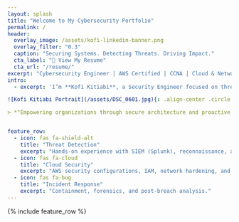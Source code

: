```yaml
---
layout: splash
title: "Welcome to My Cybersecurity Portfolio"
permalink: /
header:
  overlay_image: /assets/kofi-linkedin-banner.png
  overlay_filter: "0.3"
  caption: "Securing Systems. Detecting Threats. Driving Impact."
  cta_label: "📄 View My Resume"
  cta_url: "/resume/"
excerpt: "Cybersecurity Engineer | AWS Certified | CCNA | Cloud & Network Security Enthusiast"
intro:
  - excerpt: 'I’m **Kofi Kitiabi**, a Security Engineer focused on threat detection, incident response, and cloud security. Welcome to my portfolio — a showcase of the projects, skills, and simulations that define my career journey so far.'

![Kofi Kitiabi Portrait](/assets/DSC_0601.jpg){: .align-center .circle .width-25 .shadow }

> *"Empowering organizations through secure architecture and proactive defense."*


feature_row:
  - icon: fas fa-shield-alt
    title: "Threat Detection"
    excerpt: "Hands-on experience with SIEM (Splunk), reconnaissance, and malware analysis."
  - icon: fas fa-cloud
    title: "Cloud Security"
    excerpt: "AWS security configurations, IAM, network hardening, and compliance."
  - icon: fas fa-bug
    title: "Incident Response"
    excerpt: "Containment, forensics, and post-breach analysis."
---
```


{% include feature_row %}

